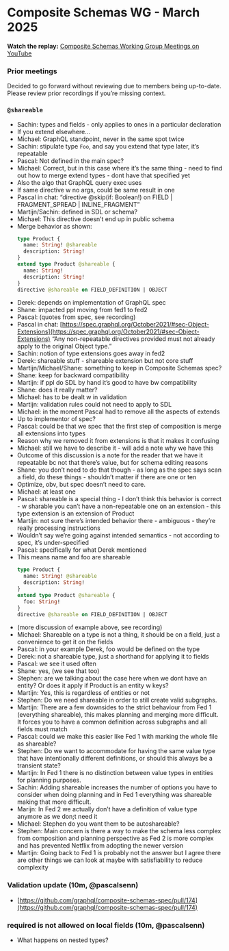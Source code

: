 # Composite Schemas WG - March 2025

**Watch the replay:**
[Composite Schemas Working Group Meetings on YouTube](https://www.youtube.com/playlist?list=PLP1igyLx8foFjxyTg6wPn4pUkZwuAk2GR)

### Prior meetings

Decided to go forward without reviewing due to members being up-to-date. Please
review prior recordings if you’re missing context.

### `@shareable`

- Sachin: types and fields - only applies to ones in a particular declaration
- If you extend elsewhere…
- Michael: GraphQL standpoint, never in the same spot twice
- Sachin: stipulate type `Foo`, and say you extend that type later, it’s
  repeatable
- Pascal: Not defined in the main spec?
- Michael: Correct, but in this case where it’s the same thing - need to find
  out how to merge extend types - dont have that specified yet
- Also the algo that GraphQL query exec uses
- If same directive w no args, could be same result in one
- Pascal in chat: “directive @skip(if: Boolean!) on FIELD | FRAGMENT_SPREAD |
  INLINE_FRAGMENT”
- Martijn/Sachin: defined in SDL or schema?
- Michael: This directive doesn’t end up in public schema
- Merge behavior as shown:
  ```graphql
  type Product {
    name: String! @shareable
    description: String!
  }
  extend type Product @shareable {
    name: String!
    description: String!
  }
  directive @shareable on FIELD_DEFINITION | OBJECT
  ```
- Derek: depends on implementation of GraphQL spec
- Shane: impacted ppl moving from fed1 to fed2
- Pascal: (quotes from spec, see recording)
- Pascal in chat:
  [https://spec.graphql.org/October2021/#sec-Object-Extensions](https://spec.graphql.org/October2021/#sec-Object-Extensions)
  “Any non-repeatable directives provided must not already apply to the original
  Object type.”
- Sachin: notion of type extensions goes away in fed2
- Derek: shareable stuff - shareable extension but not core stuff
- Martijn/Michael/Shane: something to keep in Composite Schemas spec?
- Shane: keep for backward compatibility
- Martijn: if ppl do SDL by hand it’s good to have bw compatibility
- Shane: does it really matter?
- Michael: has to be dealt w in validation
- Martijn: validation rules could not need to apply to SDL
- Michael: in the moment Pascal had to remove all the aspects of extends
- Up to implementor of spec?
- Pascal: could be that we spec that the first step of composition is merge all
  extensions into types
- Reason why we removed it from extensions is that it makes it confusing
- Michael: still we have to describe it - will add a note why we have this
- Outcome of this discussion is a note for the reader that we have it repeatable
  bc not that there’s value, but for schema editing reasons
- Shane: you don’t need to do that though - as long as the spec says scan a
  field, do these things - shouldn’t matter if there are one or ten
- Optimize, obv, but spec doesn’t need to care.
- Michael: at least one
- Pascal: shareable is a special thing - I don’t think this behavior is
  correct - w sharable you can’t have a non-repeatable one on an extension -
  this type extension is an extension of Product
- Martijn: not sure there’s intended behavior there - ambiguous - they’re really
  processing instructions
- Wouldn’t say we’re going against intended semantics - not according to spec,
  it’s under-specified
- Pascal: specifically for what Derek mentioned
- This means name and foo are shareable
  ```graphql
  type Product {
    name: String! @shareable
    description: String!
  }
  extend type Product @shareable {
    foo: String!
  }
  directive @shareable on FIELD_DEFINITION | OBJECT
  ```
- (more discussion of example above, see recording)
- Michael: Shareable on a type is not a thing, it should be on a field, just a
  convenience to get it on the fields
- Pascal: in your example Derek, foo would be defined on the type
- Derek: not a shareable type, just a shorthand for applying it to fields
- Pascal: we see it used often
- Shane: yes, (we see that too)
- Stephen: are we talking about the case here when we dont have an entity? Or
  does it apply if Product is an entity w keys?
- Martijn: Yes, this is regardless of entities or not
- Stephen: Do we need shareable in order to still create valid subgraphs.
- Martijn: There are a few downsides to the strict behaviour from Fed 1
  (everything shareable), this makes planning and merging more difficult. It
  forces you to have a common definition across subgraphs and all fields must
  match
- Pascal: could we make this easier like Fed 1 with marking the whole file as
  shareable?
- Stephen: Do we want to accommodate for having the same value type that have
  intentionally different definitions, or should this always be a transient
  state?
- Martijn: In Fed 1 there is no distinction between value types in entities for
  planning purposes.
- Sachin: Adding shareable increases the number of options you have to consider
  when doing planning and in Fed 1 everything was shareable making that more
  difficult.
- Marijn: In Fed 2 we actually don’t have a definition of value type anymore as
  we don;t need it
- Michael: Stephen do you want them to be autoshareable?
- Stephen: Main concern is there a way to make the schema less complex from
  composition and planning perspective as Fed 2 is more complex and has
  prevented Netflix from adopting the newer version
- Martijn: Going back to Fed 1 is probably not the answer but I agree there are
  other things we can look at maybe with satisfiability to reduce complexity

### Validation update (10m, @pascalsenn)

- [https://github.com/graphql/composite-schemas-spec/pull/174](https://github.com/graphql/composite-schemas-spec/pull/174)

### required is not allowed on local fields (10m, @pascalsenn)

- What happens on nested types?
